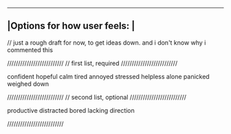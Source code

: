  ----------------------------
|Options for how user feels: |
 ----------------------------
// just a rough draft for now, to get ideas down. and i don't know why i commented this


//////////////////////////
// first list, required
//////////////////////////

confident
hopeful
calm
tired
annoyed
stressed
helpless
alone
panicked
weighed down

//////////////////////////
// second list, optional
//////////////////////////

productive
distracted
bored
lacking direction

//////////////////////////
